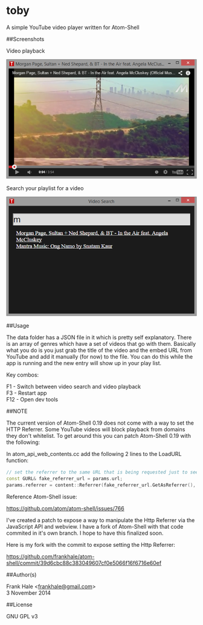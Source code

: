 toby
====

A simple YouTube video player written for Atom-Shell

##Screenshots

Video playback

<img src="screenshots/toby-video-playback.png" alt="Video Playback"/>

Search your playlist for a video

<img src="screenshots/toby-video-search.png" alt="Video Selection"/>

##Usage

The data folder has a JSON file in it which is pretty self explanatory. There is
an array of genres which have a set of videos that go with them. Basically what
you do is you just grab the title of the video and the embed URL from YouTube
and add it manually (for now) to the file. You can do this while the app is
running and the new entry will show up in your play list.

Key combos:

F1 - Switch between video search and video playback  
F3 - Restart app  
F12 - Open dev tools

##NOTE

The current version of Atom-Shell 0.19 does not come with a way to set the HTTP
Referrer. Some YouTube videos will block playback from domains they don't
whitelist. To get around this you can patch Atom-Shell 0.19 with the following:

In atom_api_web_contents.cc add the following 2 lines to the LoadURL function:

```cpp
// set the referrer to the same URL that is being requested just to see if it works, AND IT DOES =)
const GURL& fake_referrer_url = params.url;
params.referrer = content::Referrer(fake_referrer_url.GetAsReferrer(), blink::WebReferrerPolicyDefault);
```

Reference Atom-Shell issue:

https://github.com/atom/atom-shell/issues/766

I've created a patch to expose a way to manipulate the Http Referrer via the
JavaScript API and webview. I have a fork of Atom-Shell with that code commited
in it's own branch. I hope to have this finalized soon.

Here is my fork with the commit to expose setting the Http Referrer:

https://github.com/frankhale/atom-shell/commit/39d6cbc88c383049607cf0e5066f16f6716e60ef

##Author(s)

Frank Hale &lt;frankhale@gmail.com&gt;  
3 November 2014

##License

GNU GPL v3
